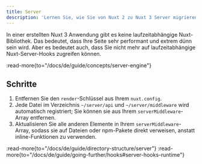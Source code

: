 ```yaml
---
title: Server
description: 'Lernen Sie, wie Sie von Nuxt 2 zu Nuxt 3 Server migrieren können.'
---
```


In einer erstellten Nuxt 3 Anwendung gibt es keine laufzeitabhängige Nuxt-Bibliothek. Das bedeutet, dass Ihre Seite sehr performant und extrem dünn sein wird. Aber es bedeutet auch, dass Sie nicht mehr auf laufzeitabhängige Nuxt-Server-Hooks zugreifen können.

:read-more{to="/docs/de/guide/concepts/server-engine"}

## Schritte

1. Entfernen Sie den `render`-Schlüssel aus Ihrem `nuxt.config`.
2. Jede Datei im Verzeichnis `~/server/api` und `~/server/middleware` wird automatisch registriert; Sie können sie aus Ihrem `serverMiddleware`-Array entfernen.
3. Aktualisieren Sie alle anderen Elemente in Ihrem `serverMiddleware`-Array, sodass sie auf Dateien oder npm-Pakete direkt verweisen, anstatt inline-Funktionen zu verwenden.

:read-more{to="/docs/de/guide/directory-structure/server"}
:read-more{to="/docs/de/guide/going-further/hooks#server-hooks-runtime"}